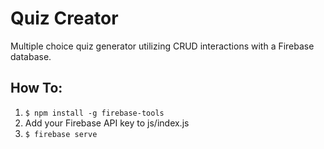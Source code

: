 <h1>Quiz Creator</h1>
<p>Multiple choice quiz generator utilizing CRUD interactions with a Firebase database.</p>
<h2>How To:</h2>
<ol>
  <li><code>$ npm install -g firebase-tools</code></li>
  <li>Add your Firebase API key to js/index.js</li>
  <li><code>$ firebase serve</code></li>
</ol>
